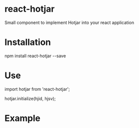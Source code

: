 # react-hotjar
Small component to implement Hotjar into your react application

# Installation
npm install react-hotjar --save

# Use
import hotjar from 'react-hotjar';

hotjar.initialize(hjid, hjsv);

# Example

